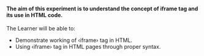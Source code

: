 #### The aim of this experiment is to understand the concept of iframe tag and its use in HTML code.

The Learner will be able to:

- Demonstrate working of ‹iframe› tag in HTML.
- Using ‹iframe› tag in HTML pages through proper syntax.
